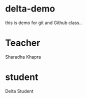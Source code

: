 # delta-demo
this is demo for git and Github class..

# Teacher 
Sharadha Khapra
# student
 Delta Student
